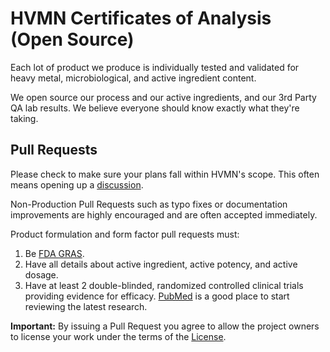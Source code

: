 # HVMN Certificates of Analysis (Open Source)

Each lot of product we produce is individually tested and validated
for heavy metal, microbiological, and active ingredient content.

We open source our process and our active ingredients, and our 3rd Party QA lab results. We believe everyone should know exactly what they're taking.

## Pull Requests

Please check to make sure your plans fall within HVMN's scope. This often means opening up a [discussion](https://reddit.com/r/nootrobox).

Non-Production Pull Requests such as typo fixes or documentation improvements are highly encouraged and are often accepted immediately.

Product formulation and form factor pull requests must:

1. Be [FDA GRAS](http://www.fda.gov/Food/IngredientsPackagingLabeling/GRAS/).
2. Have all details about active ingredient, active potency, and active dosage.
3. Have at least 2 double-blinded, randomized controlled clinical trials providing evidence for efficacy. [PubMed](http://www.ncbi.nlm.nih.gov/pubmed) is a good place to start reviewing the latest research.

**Important:** By issuing a Pull Request you agree to allow the project owners to license your work under the terms of the [License](https://github.com/Nootrobox/COAs/blob/master/LICENSE).
